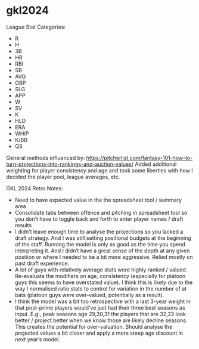 # gkl2024

League Stat Categories: 
- R
- H
- 3B
- HR
- RBI
- SB
- AVG
- OBP
- SLG
- APP
- W
- SV
- K
- HLD
- ERA
- WHIP
- K/BB
- QS

General methods influenced by: https://pitcherlist.com/fantasy-101-how-to-turn-projections-into-rankings-and-auction-values/
Added additional weighting for player consistency and age and took some liberties with how I decided the player pool, league averages, etc. 

GKL 2024 Retro Notes: 

* Need to have expected value in the the spreadsheet tool / summary area
* Consolidate tabs between offence and pitching in spreadsheet tool so you don’t have to toggle back and forth to enter player names / draft results 
* I didn’t leave enough time to analyse the projections so you lacked a draft strategy. And I was still setting positional budgets at the beginning of the staff. Running the model is only as good as the time you spend interpreting it. And I didn’t have a great sense of the depth at any given position or where I needed to be a bit more aggressive. Relied mostly on past draft experience.
* A lot of guys with relatively average stats were highly ranked / valued. Re-evaluate the modifiers on age, consistency (especially for platoon guys this seems to have overstated value).  I think this is likely due to the way I normalised ratio stats to control for variation in the number of at bats (platoon guys were over-valued, potentially as a result). 
* I think the model was a bit too retrospective with a last 3-year weight in that post-prime players would’ve just had their three best seasons as input. E.g., peak seasons age 29,30,31 the players that are 32,33 look better / project better when we know those are likely decline seasons. This creates the potential for over-valuation. Should analyse the projected values a bit closer and apply a more steep age discount in next year’s model. 
